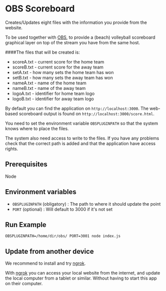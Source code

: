 OBS Scoreboard
========================

Creates/Updates eight files with the information you provide from the website.

To be used together with [OBS](https://obsproject.com/), to provide a (beach) volleyball scoreboard graphical layer on top of the stream you have from the same host.

####The files that will be created is:

* scoreA.txt  - current score for the home team
* scoreB.txt - current score for the away team
* setA.txt - how many sets the home team has won
* setB.txt - how many sets the away team has won
* nameA.txt - name of the home team
* nameB.txt - name of the away team
* logoA.txt - identifier for home team logo
* logoB.txt - identifier for away team logo

By default you can find the application on ```http://localhost:3000```.
The web-based scoreboard output is found on ```http://localhost:3000/score.html```.

You need to set the environment variable ```OBSPLUGINPATH``` so that the system knows where to place the files.

The system also need access to write to the files. If you have any problems check that the correct path is added and that the application have access rights.

## Prerequisites
Node

## Environment variables
* `OBSPLUGINPATH` (obligatory) : The path to where it should update the point
* `PORT` (optional) : Will default to 3000 if it's not set

## Run Example

```
OBSPLUGINPATH=/home/dir/obs/ PORT=3001 node index.js
```

## Update from another device
We recommend to install and try [ngrok](https://ngrok.com/).  

With [ngrok](https://ngrok.com/) you can access your local website from the internet, and update the local computer from a tablet or similar. Without having to start this app on their computer.
